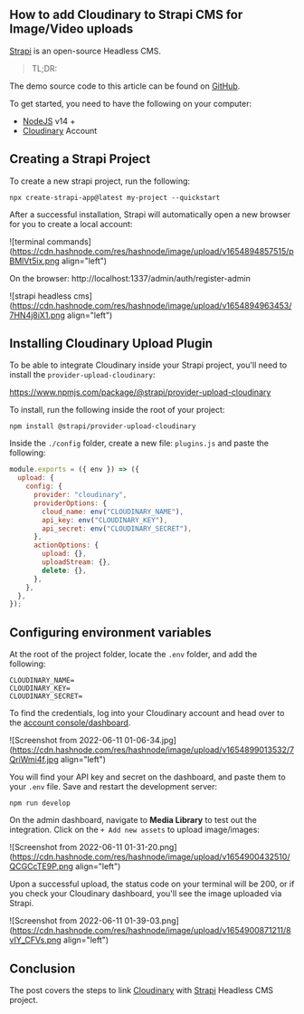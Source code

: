 ## How to add Cloudinary to Strapi CMS for Image/Video uploads

[Strapi](https://strapi.io/) is an open-source Headless CMS. 

> TL;DR:

The demo source code to this article can be found on [GitHub](https://github.com/achingachris/cloudinary-on-strapi).

To get started, you need to have the following on your computer:

- [NodeJS](https://nodejs.org/en/) v14 +
- [Cloudinary](https://cloudinary.com/) Account

## Creating a Strapi Project

To create a new strapi project, run the following:

```shell
npx create-strapi-app@latest my-project --quickstart
```

After a successful installation, Strapi will automatically open a new browser for you to create a local account:

![terminal commands](https://cdn.hashnode.com/res/hashnode/image/upload/v1654894857515/pBMlVt5ix.png align="left")

On the browser: http://localhost:1337/admin/auth/register-admin

![strapi headless cms](https://cdn.hashnode.com/res/hashnode/image/upload/v1654894963453/7HN4j8iX1.png align="left")

## Installing Cloudinary Upload Plugin

To be able to integrate Cloudinary inside your Strapi project, you'll need to install the `provider-upload-cloudinary`:

https://www.npmjs.com/package/@strapi/provider-upload-cloudinary

To install, run the following inside the root of your project:

```shell
npm install @strapi/provider-upload-cloudinary
```

Inside the `./config` folder, create a new file: `plugins.js` and paste the following:

```js
module.exports = ({ env }) => ({
  upload: {
    config: {
      provider: "cloudinary",
      providerOptions: {
        cloud_name: env("CLOUDINARY_NAME"),
        api_key: env("CLOUDINARY_KEY"),
        api_secret: env("CLOUDINARY_SECRET"),
      },
      actionOptions: {
        upload: {},
        uploadStream: {},
        delete: {},
      },
    },
  },
});
```

## Configuring environment variables

At the root of the project folder, locate the `.env` folder, and add the following:

```env
CLOUDINARY_NAME=
CLOUDINARY_KEY=
CLOUDINARY_SECRET=
```
To find the credentials, log into your Cloudinary account and head over to the [account console/dashboard](https://cloudinary.com/console).

![Screenshot from 2022-06-11 01-06-34.jpg](https://cdn.hashnode.com/res/hashnode/image/upload/v1654899013532/7QriWmi4f.jpg align="left")

You will find your API key and secret on the dashboard, and paste them to your `.env` file. Save and restart the development server:

```shell
npm run develop
```

On the admin dashboard, navigate to **Media Library** to test out the integration. Click on the `+ Add new assets` to upload image/images:


![Screenshot from 2022-06-11 01-31-20.png](https://cdn.hashnode.com/res/hashnode/image/upload/v1654900432510/QCGCcTE9P.png align="left")

Upon a successful upload, the status code on your terminal will be 200, or if you check your Cloudinary dashboard, you'll see the image uploaded via Strapi.

![Screenshot from 2022-06-11 01-39-03.png](https://cdn.hashnode.com/res/hashnode/image/upload/v1654900871211/8vIY_CFVs.png align="left")

## Conclusion
The post covers the steps to link [Cloudinary](https://cloudinary.com/) with [Strapi](https://strapi.io/) Headless CMS project.